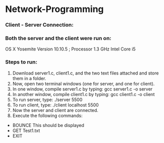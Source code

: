# Network-Programming
### Client - Server Connection:

### Both the server and the client were run on:
OS X Yosemite Version 10.10.5 ; Processor 1.3 GHz Intel Core i5

### Steps to run:
1. Download server1.c, client1.c, and the two text files attached and store them in a folder.
2. Now, open two terminal windows (one for server, and one for client).
3. In one window, compile server1.c by typing:
	gcc server1.c -o server
4. In another window, compile client1.c by typing:
	gcc client1.c -o client
5. To run server, type:
	./server 5500
6. To run client, type:
	./client localhost 5500
7. Now the server and client are connected.
8. Execute the following commands:
* BOUNCE This should be displayed
* GET Test1.txt
* EXIT
